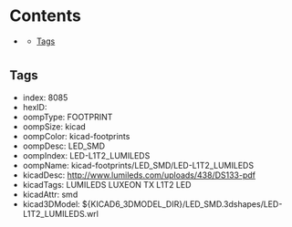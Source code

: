 



Contents
========

* [](#)
	* [Tags](#tags)

# 

## Tags

- index: 8085
- hexID: 
- oompType: FOOTPRINT
- oompSize: kicad
- oompColor: kicad-footprints
- oompDesc: LED_SMD
- oompIndex: LED-L1T2_LUMILEDS
- oompName: kicad-footprints/LED_SMD/LED-L1T2_LUMILEDS
- kicadDesc: http://www.lumileds.com/uploads/438/DS133-pdf
- kicadTags: LUMILEDS LUXEON TX L1T2 LED
- kicadAttr: smd
- kicad3DModel: ${KICAD6_3DMODEL_DIR}/LED_SMD.3dshapes/LED-L1T2_LUMILEDS.wrl
